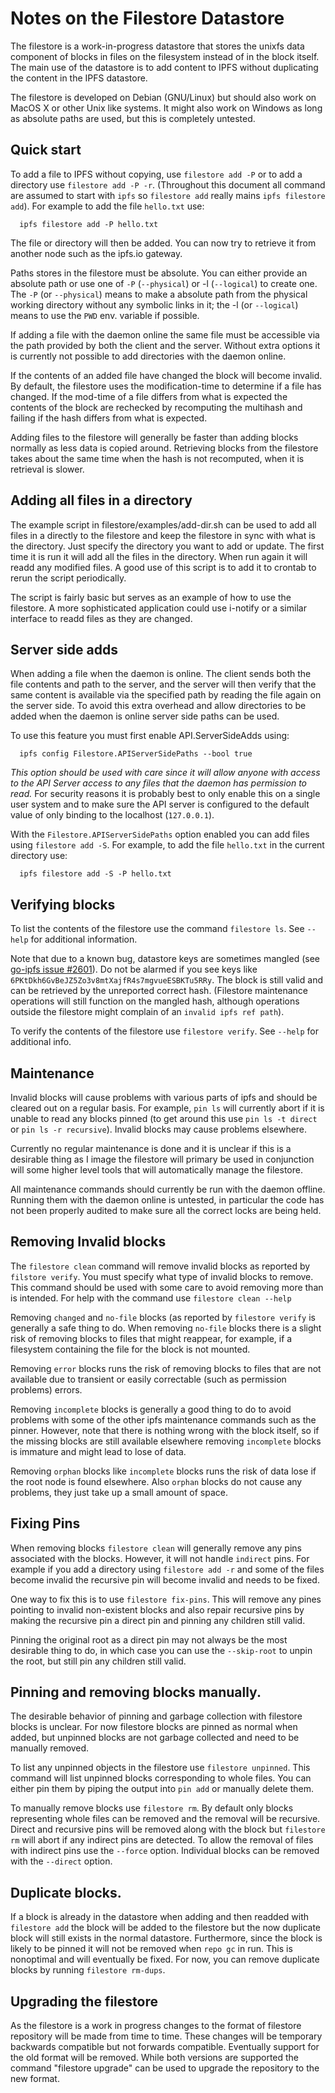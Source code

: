 # Notes on the Filestore Datastore

The filestore is a work-in-progress datastore that stores the unixfs
data component of blocks in files on the filesystem instead of in the
block itself.  The main use of the datastore is to add content to IPFS
without duplicating the content in the IPFS datastore.

The filestore is developed on Debian (GNU/Linux) but should also work
on MacOS X or other Unix like systems.  It might also work on Windows
as long as absolute paths are used, but this is completely untested.

## Quick start

To add a file to IPFS without copying, use `filestore add -P` or to add a
directory use `filestore add -P -r`.  (Throughout this document all
command are assumed to start with `ipfs` so `filestore add` really
mains `ipfs filestore add`).  For example to add the file `hello.txt`
use:
```
  ipfs filestore add -P hello.txt
```
The file or directory will then be added.  You can now try to retrieve
it from another node such as the ipfs.io gateway.

Paths stores in the filestore must be absolute.  You can either
provide an absolute path or use one of `-P` (`--physical`) or -l
(`--logical`) to create one.  The `-P` (or `--physical`) means to make
a absolute path from the physical working directory without any
symbolic links in it; the -l (or `--logical`) means to use the `PWD`
env. variable if possible.

If adding a file with the daemon online the same file must be
accessible via the path provided by both the client and the server.
Without extra options it is currently not possible to add directories
with the daemon online.

If the contents of an added file have changed the block will become
invalid.  By default, the filestore uses the modification-time to
determine if a file has changed.  If the mod-time of a file differs
from what is expected the contents of the block are rechecked by
recomputing the multihash and failing if the hash differs from what is
expected.

Adding files to the filestore will generally be faster than adding
blocks normally as less data is copied around.  Retrieving blocks from
the filestore takes about the same time when the hash is not
recomputed, when it is retrieval is slower.

## Adding all files in a directory

The example script in filestore/examples/add-dir.sh can be used to add
all files in a directly to the filestore and keep the filestore in
sync with what is the directory.  Just specify the directory you want
to add or update.  The first time it is run it will add all the files
in the directory.  When run again it will readd any modified files.  A
good use of this script is to add it to crontab to rerun the script
periodically.

The script is fairly basic but serves as an example of how to use the
filestore.  A more sophisticated application could use i-notify or a
similar interface to readd files as they are changed.

## Server side adds

When adding a file when the daemon is online.  The client sends both
the file contents and path to the server, and the server will then
verify that the same content is available via the specified path by
reading the file again on the server side.  To avoid this extra
overhead and allow directories to be added when the daemon is
online server side paths can be used.

To use this feature you must first enable API.ServerSideAdds using:
```
  ipfs config Filestore.APIServerSidePaths --bool true
```
*This option should be used with care since it will allow anyone with
access to the API Server access to any files that the daemon has
permission to read.* For security reasons it is probably best to only
enable this on a single user system and to make sure the API server is
configured to the default value of only binding to the localhost
(`127.0.0.1`).

With the `Filestore.APIServerSidePaths` option enabled you can add
files using `filestore add -S`.  For example, to add the file
`hello.txt` in the current directory use:
```
  ipfs filestore add -S -P hello.txt
```

## Verifying blocks

To list the contents of the filestore use the command `filestore ls`.
See `--help` for additional information.

Note that due to a known bug, datastore keys are sometimes mangled
(see [go-ipfs issue #2601][1]).  Do not be alarmed if you see keys
like `6PKtDkh6GvBeJZ5Zo3v8mtXajfR4s7mgvueESBKTu5RRy`.  The block is
still valid and can be retrieved by the unreported correct hash.
(Filestore maintenance operations will still function on the mangled
hash, although operations outside the filestore might complain of an
`invalid ipfs ref path`).

[1]: https://github.com/ipfs/go-ipfs/issues/2601

To verify the contents of the filestore use `filestore verify`.
See `--help` for additional info.

## Maintenance

Invalid blocks will cause problems with various parts of ipfs and
should be cleared out on a regular basis.  For example, `pin ls` will
currently abort if it is unable to read any blocks pinned (to get
around this use `pin ls -t direct` or `pin ls -r recursive`).  Invalid
blocks may cause problems elsewhere.

Currently no regular maintenance is done and it is unclear if this is
a desirable thing as I image the filestore will primary be used in
conjunction will some higher level tools that will automatically
manage the filestore.

All maintenance commands should currently be run with the daemon
offline.  Running them with the daemon online is untested, in
particular the code has not been properly audited to make sure all the
correct locks are being held.

## Removing Invalid blocks

The `filestore clean` command will remove invalid blocks as reported
by `filstore verify`.  You must specify what type of invalid blocks to
remove.  This command should be used with some care to avoid removing
more than is intended.  For help with the command use
`filestore clean --help`

Removing `changed` and `no-file` blocks (as reported by `filestore verify`
is generally a safe thing to do.  When removing `no-file` blocks there
is a slight risk of removing blocks to files that might reappear, for
example, if a filesystem containing the file for the block is not
mounted.

Removing `error` blocks runs the risk of removing blocks to files that
are not available due to transient or easily correctable (such as
permission problems) errors.

Removing `incomplete` blocks is generally a good thing to do to avoid
problems with some of the other ipfs maintenance commands such as the
pinner.  However, note that there is nothing wrong with the block
itself, so if the missing blocks are still available elsewhere
removing `incomplete` blocks is immature and might lead to lose of
data.

Removing `orphan` blocks like `incomplete` blocks runs the risk of
data lose if the root node is found elsewhere.  Also `orphan` blocks
do not cause any problems, they just take up a small amount of space.

## Fixing Pins

When removing blocks `filestore clean` will generally remove any pins
associated with the blocks.  However, it will not handle `indirect`
pins.  For example if you add a directory using `filestore add -r` and
some of the files become invalid the recursive pin will become invalid
and needs to be fixed.

One way to fix this is to use `filestore fix-pins`.  This will
remove any pines pointing to invalid non-existent blocks and also
repair recursive pins by making the recursive pin a direct pin and
pinning any children still valid.  

Pinning the original root as a direct pin may not always be the most
desirable thing to do, in which case you can use the `--skip-root` 
to unpin the root, but still pin any children still valid.

## Pinning and removing blocks manually.

The desirable behavior of pinning and garbage collection with
filestore blocks is unclear.  For now filestore blocks are pinned as
normal when added, but unpinned blocks are not garbage collected and
need to be manually removed.

To list any unpinned objects in the filestore use `filestore
unpinned`.  This command will list unpinned blocks corresponding to
whole files.  You can either pin them by piping the output into `pin
add` or manually delete them.

To manually remove blocks use `filestore rm`.  By default only blocks
representing whole files can be removed and the removal will be
recursive.  Direct and recursive pins will be removed along with the
block but `filestore rm` will abort if any indirect pins are detected.
To allow the removal of files with indirect pins use the `--force`
option.  Individual blocks can be removed with the `--direct` option.

## Duplicate blocks.

If a block is already in the datastore when adding and then readded
with `filestore add` the block will be added to the filestore but the
now duplicate block will still exists in the normal datastore.
Furthermore, since the block is likely to be pinned it will not be
removed when `repo gc` in run.  This is nonoptimal and will eventually
be fixed.  For now, you can remove duplicate blocks by running
`filestore rm-dups`.

## Upgrading the filestore

As the filestore is a work in progress changes to the format of
filestore repository will be made from time to time.  These changes
will be temporary backwards compatible but not forwards compatible.
Eventually support for the old format will be removed.  While both
versions are supported the command "filestore upgrade" can be used to
upgrade the repository to the new format.
